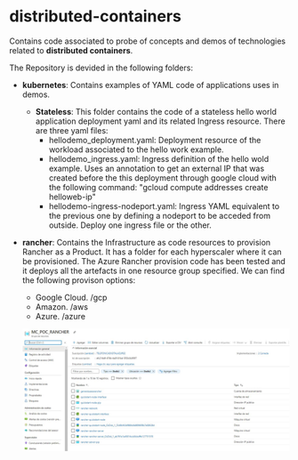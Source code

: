 # distributed-containers
Contains code associated to probe of concepts and demos of technologies related to **distributed containers**. 

The Repository is devided in the following folders:

- **kubernetes**:
  Contains examples of YAML code of applications uses in demos.

  - **Stateless**:
     This folder contains the code of a stateless hello world application deployment yaml and its related Ingress resource. 
     There are three yaml files:
     - hellodemo_deployment.yaml: Deployment resource of the workload associated to the hello work example.
     - hellodemo_ingress.yaml: Ingress definition of the hello wold example. Uses an annotation to get an external IP that was created before the 
                               this deployment through google cloud with the following command: "gcloud compute addresses create helloweb-ip"
     - hellodemo-ingress-nodeport.yaml: Ingress YAML equivalent to the previous one by defining a nodeport to be acceded from outside.
                                        Deploy one ingress file or the other.  

- **rancher**:
  Contains the Infrastructure as code resources to provision Rancher as a Product.  It has a folder for each hyperscaler where it can be provisioned.
  The Azure Rancher provision code has been tested and it deploys all the artefacts in one resource group specified. We can find the following provison 
  options:
  - Google Cloud. /gcp
  - Amazon. /aws
  - Azure. /azure


  ![image](images/rancherazure.jpg)
  
